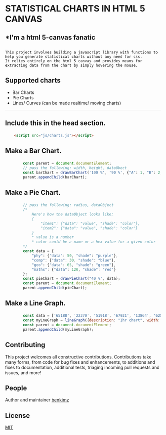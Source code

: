 # STATISTICAL CHARTS IN HTML 5 CANVAS
## *I'm a html 5-canvas fanatic
## <p>
    This project involves building a javascript library with functions to help you generate statistical charts without any need for css.
    It relies entirely on the html 5 canvas and provides means for extracting data from the chart by simply hovering the mouse.
</p>

## Supported charts

  * Bar Charts
  * Pie Charts
  * Lines/ Curves (can be made realtime/ moving charts)
<hr>

## <p> Include this in the head section. </p>

```html
    <script src="js/charts.js"></script>
```
## <p> Make a Bar Chart. </p>

```js
        const parent = document.documentElement;
        // pass the following: width, height, dataObect
        const barChart = drawBarChart('100 %', '90 %', {"A": 1, "B": 2, "C": 3, "D": 4, "E": 5});
        parent.appendChild(barChart);
```

## <p> Make a Pie Chart. </p>

```js
        // pass the following: radius, dataObject
        /*
            Here's how the dataObject looks like;
            {
                "item1": {"data": "value", "shade": "color"}, 
                "item2": {"data": "value", "shade": "color"}
            }
            * value is a number
            * color could be a name or a hex value for a given color
        */
        const data = {
            "phy": {"data": 50, "shade": "purple"}, 
            "comp": {"data": 30, "shade": "blue"}, 
            "geo": {"data": 65, "shade": "green"}, 
            "maths": {"data": 120, "shade": "red"}
        };
        const pieChart = drawPieChart("40 %", data);
        const parent = document.documentElement;
        parent.appendChild(pieChart);
```
## <p> Make a Line Graph. </p>

```js
        const data = ['65188', '22370', '51918', '67921', '13864', '62551', '33488', '93387', '44756', '63935'];
        const myLneGraph = lineGraph({description: "1hr chart", width: "90 %", height: "90 %", dataArray: data});
        const parent = document.documentElement;
        parent.appendChild(myLineGraph);
```


## Contributing

This project welcomes all constructive contributions. Contributions take many forms,
from code for bug fixes and enhancements, to additions and fixes to documentation, additional
tests, triaging incoming pull requests and issues, and more!

## People

Author and maintainer [benkimz](https://github.com/benkimz)

## License

  [MIT](LICENSE)